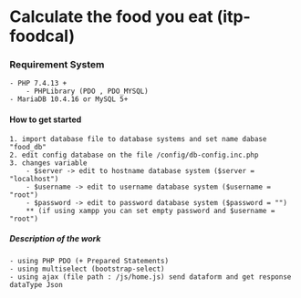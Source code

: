 # Calculate the food you eat (itp-foodcal)
 ### Requirement System 
    - PHP 7.4.13 + 
        - PHPLibrary (PDO , PDO_MYSQL)
    - MariaDB 10.4.16 or MySQL 5+

#### How to get started
    1. import database file to database systems and set name dabase "food_db"
    2. edit config database on the file /config/db-config.inc.php
    3. changes variable 
        - $server -> edit to hostname database system ($server = "localhost")
        - $username -> edit to username database system ($username = "root")
        - $password -> edit to password database system ($password = "") 
        ** (if using xampp you can set empty password and $username = "root")

##### Description of the work
    - using PHP PDO (+ Prepared Statements)
    - using multiselect (bootstrap-select)
    - using ajax (file path : /js/home.js) send dataform and get response dataType Json 